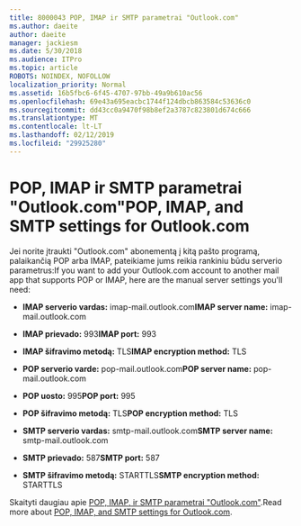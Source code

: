 ```yaml
---
title: 8000043 POP, IMAP ir SMTP parametrai "Outlook.com"
ms.author: daeite
author: daeite
manager: jackiesm
ms.date: 5/30/2018
ms.audience: ITPro
ms.topic: article
ROBOTS: NOINDEX, NOFOLLOW
localization_priority: Normal
ms.assetid: 16b5fbc6-6f45-4707-97bb-49a9b610ac56
ms.openlocfilehash: 69e43a695eacbc1744f124dbcb863584c53636c0
ms.sourcegitcommit: dd43cc0a9470f98b8ef2a3787c823801d674c666
ms.translationtype: MT
ms.contentlocale: lt-LT
ms.lasthandoff: 02/12/2019
ms.locfileid: "29925280"
---
```

# <a name="pop-imap-and-smtp-settings-for-outlookcom"></a><span data-ttu-id="01f72-102">POP, IMAP ir SMTP parametrai "Outlook.com"</span><span class="sxs-lookup"><span data-stu-id="01f72-102">POP, IMAP, and SMTP settings for Outlook.com</span></span>

<span data-ttu-id="01f72-103">Jei norite įtraukti "Outlook.com" abonementą į kitą pašto programą, palaikančią POP arba IMAP, pateikiame jums reikia rankiniu būdu serverio parametrus:</span><span class="sxs-lookup"><span data-stu-id="01f72-103">If you want to add your Outlook.com account to another mail app that supports POP or IMAP, here are the manual server settings you'll need:</span></span>
  
- <span data-ttu-id="01f72-104">**IMAP serverio vardas:** imap-mail.outlook.com</span><span class="sxs-lookup"><span data-stu-id="01f72-104">**IMAP server name:** imap-mail.outlook.com</span></span> 
    
- <span data-ttu-id="01f72-105">**IMAP prievado:** 993</span><span class="sxs-lookup"><span data-stu-id="01f72-105">**IMAP port:** 993</span></span> 
    
- <span data-ttu-id="01f72-106">**IMAP šifravimo metodą:** TLS</span><span class="sxs-lookup"><span data-stu-id="01f72-106">**IMAP encryption method:** TLS</span></span> 
    
- <span data-ttu-id="01f72-107">**POP serverio varde:** pop-mail.outlook.com</span><span class="sxs-lookup"><span data-stu-id="01f72-107">**POP server name:** pop-mail.outlook.com</span></span> 
    
- <span data-ttu-id="01f72-108">**POP uosto:** 995</span><span class="sxs-lookup"><span data-stu-id="01f72-108">**POP port:** 995</span></span> 
    
- <span data-ttu-id="01f72-109">**POP šifravimo metodą:** TLS</span><span class="sxs-lookup"><span data-stu-id="01f72-109">**POP encryption method:** TLS</span></span> 
    
- <span data-ttu-id="01f72-110">**SMTP serverio vardas:** smtp-mail.outlook.com</span><span class="sxs-lookup"><span data-stu-id="01f72-110">**SMTP server name:** smtp-mail.outlook.com</span></span> 
    
- <span data-ttu-id="01f72-111">**SMTP prievado:** 587</span><span class="sxs-lookup"><span data-stu-id="01f72-111">**SMTP port:** 587</span></span> 
    
- <span data-ttu-id="01f72-112">**SMTP šifravimo metodą:** STARTTLS</span><span class="sxs-lookup"><span data-stu-id="01f72-112">**SMTP encryption method:** STARTTLS</span></span> 
    
<span data-ttu-id="01f72-113">Skaityti daugiau apie [POP, IMAP, ir SMTP parametrai "Outlook.com"](https://go.microsoft.com/fwlink/p/?linkid=2001402&amp;clcid=0x409).</span><span class="sxs-lookup"><span data-stu-id="01f72-113">Read more about [POP, IMAP, and SMTP settings for Outlook.com](https://go.microsoft.com/fwlink/p/?linkid=2001402&amp;clcid=0x409).</span></span>
  

